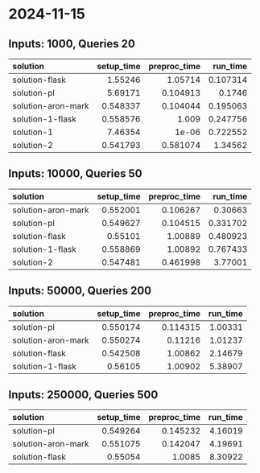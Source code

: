# 2024-11-15

## Inputs: 1000, Queries 20

| solution           |   setup_time |   preproc_time |   run_time |
|:-------------------|-------------:|---------------:|-----------:|
| solution-flask     |     1.55246  |       1.05714  |   0.107314 |
| solution-pl        |     5.69171  |       0.104913 |   0.1746   |
| solution-aron-mark |     0.548337 |       0.104044 |   0.195063 |
| solution-1-flask   |     0.558576 |       1.009    |   0.247756 |
| solution-1         |     7.46354  |       1e-06    |   0.722552 |
| solution-2         |     0.541793 |       0.581074 |   1.34562  |

## Inputs: 10000, Queries 50

| solution           |   setup_time |   preproc_time |   run_time |
|:-------------------|-------------:|---------------:|-----------:|
| solution-aron-mark |     0.552001 |       0.106267 |   0.30663  |
| solution-pl        |     0.549627 |       0.104515 |   0.331702 |
| solution-flask     |     0.55101  |       1.00889  |   0.480923 |
| solution-1-flask   |     0.558869 |       1.00892  |   0.767433 |
| solution-2         |     0.547481 |       0.461998 |   3.77001  |

## Inputs: 50000, Queries 200

| solution           |   setup_time |   preproc_time |   run_time |
|:-------------------|-------------:|---------------:|-----------:|
| solution-pl        |     0.550174 |       0.114315 |    1.00331 |
| solution-aron-mark |     0.550274 |       0.11216  |    1.01237 |
| solution-flask     |     0.542508 |       1.00862  |    2.14679 |
| solution-1-flask   |     0.56105  |       1.00902  |    5.38907 |

## Inputs: 250000, Queries 500

| solution           |   setup_time |   preproc_time |   run_time |
|:-------------------|-------------:|---------------:|-----------:|
| solution-pl        |     0.549264 |       0.145232 |    4.16019 |
| solution-aron-mark |     0.551075 |       0.142047 |    4.19691 |
| solution-flask     |     0.55054  |       1.0085   |    8.30922 |